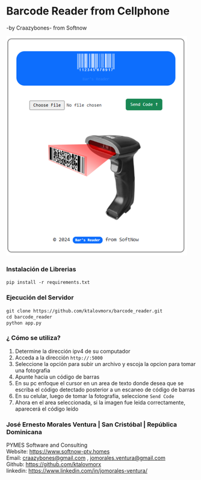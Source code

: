 # Barcode Reader from Cellphone
-by Craazybones- from Softnow

<link href="https://cdn.jsdelivr.net/npm/bootstrap@5.3.3/dist/css/bootstrap.min.css" rel="stylesheet">


![Alt text](https://github.com/ktalovmorx/barcode_reader/blob/main/static/img/front_end.png?raw=true)

<h3>Instalación de Librerias</h3>

```
pip install -r requirements.txt
```

<h3>Ejecución del Servidor</h3>

```
git clone https://github.com/ktalovmorx/barcode_reader.git
cd barcode_reader
python app.py
```

<h3>¿ Cómo se utiliza?</h3>

<ol>
    <li>Determine la dirección ipv4 de su computador</li>
    <li>Acceda a la dirección <code>http://<su_ipv4>:5000</code></li>
    <li>Seleccione la opción para subir un archivo y escoja la opcion para tomar una fotografia</li>
    <li>Apunte hacia un código de barras</li>
    <li>En su pc enfoque el cursor en un area de texto donde desea que se escriba el código detectado posterior a un escaneo de código de barras</li>
    <li>En su celular, luego de tomar la fotografia, seleccione <code>Send Code</code></li>
    <li>Ahora en el area seleccionada, si la imagen fue leida correctamente, aparecerá el código leído</li>
</ol>


<h3>José Ernesto Morales Ventura | San Cristóbal | República Dominicana</h3>

<span><span class="badge bg-primary">PYMES</span> Software and Consulting</span><br>
Website: <a href="https://www.softnow-ptv.homes" target="_blank">https://www.softnow-ptv.homes</a><br>
Email: <a href="mailto:craazybones@gmail.com , jomorales.ventura@gmail.com" target="_blank">craazybones@gmail.com , jomorales.ventura@gmail.com</a><br>
Github: <a href="https://github.com/ktalovmorx" target="_blank">https://github.com/ktalovmorx</a><br>
linkedin: <a href="https://www.linkedin.com/in/jomorales-ventura/" target="_blank">https://www.linkedin.com/in/jomorales-ventura/</a><br>


